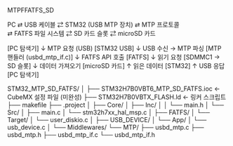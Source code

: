 MTPFFATFS_SD

PC  ⇄  USB 케이블  ⇄  STM32 (USB MTP 장치)  ⇄  MTP 프로토콜  
     ⇄  FATFS 파일 시스템  ⇄  SD 카드 슬롯  ⇄  microSD 카드

[PC 탐색기]
  ↓ MTP 요청 (USB)
[STM32 USB]
  ↓ USB 수신 → MTP 파싱
[MTP 핸들러 (usbd_mtp_if.c)]
  ↓ FATFS API 호출
[FATFS]
  ↓ 읽기 요청
[SDMMC1 → SD 슬롯]
  ↓ 데이터 가져오기
[microSD 카드]
  ↑ 읽은 데이터
[STM32]
  ↑ USB 응답
[PC 탐색기]

STM32_MTP_SD_FATFS/
│
├── STM32H7B0VBT6_MTP_SD_FATFS.ioc        ← CubeMX 설정 파일 (미완성)
├── STM32H7B0VBTX_FLASH.ld                ← 링커 스크립트
├── makefile
├── .project
│
├── Core/
│   ├── Inc/
│   │   └── main.h
│   └── Src/
│       ├── main.c
│       └── stm32h7xx_hal_msp.c
│
├── FATFS/
│   └── Target/
│       └── user_diskio.c
│
├── USB_DEVICE/
│   └── App/
│       └── usb_device.c
│
└── Middlewares/
    └── MTP/
        ├── usbd_mtp.c
        ├── usbd_mtp.h
        ├── usbd_mtp_if.c
        └── usbd_mtp_if.h

